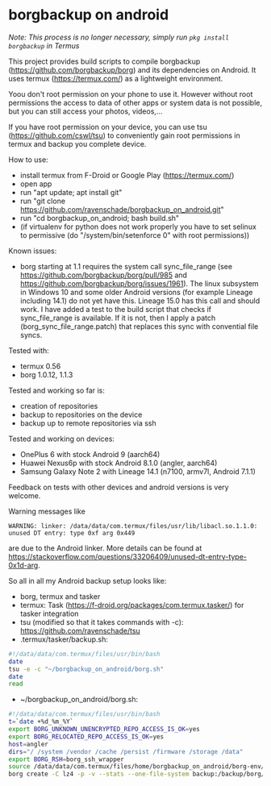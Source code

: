# borgbackup on android

*Note: This process is no longer necessary, simply run `pkg install borgbackup` in Termus*

This project provides build scripts to compile borgbackup (https://github.com/borgbackup/borg) and its dependencies on Android. It uses termux (https://termux.com/) as a lightweight environment. 

Yoou don't root permission on your phone to use it. However without root permissions the access to data of other apps or system data is not possible, but you can still access your photos, videos,...

If you have root permission on your device, you can use tsu (https://github.com/cswl/tsu) to conveniently gain root permissions in termux and backup you complete device.

How to use:
 - install termux from F-Droid or Google Play (https://termux.com/)
 - open app
 - run "apt update; apt install git"
 - run "git clone https://github.com/ravenschade/borgbackup_on_android.git"
 - run "cd borgbackup_on_android; bash build.sh"
 - (if virtualenv for python does not work properly you have to set selinux to permissive (do "/system/bin/setenforce 0" with root permissions))

Known issues:
 - borg starting at 1.1 requires the system call sync_file_range (see https://github.com/borgbackup/borg/pull/985 and https://github.com/borgbackup/borg/issues/1961). The linux subsystem in Windows 10 and some older Android versions (for example Lineage including 14.1) do not yet have this. Lineage 15.0 has this call and should work. I have added a test to the build script that checks if sync_file_range is available. If it is not, then I apply a patch (borg_sync_file_range.patch) that replaces this sync with convential file syncs.

Tested with:
- termux 0.56
- borg 1.0.12, 1.1.3

Tested and working so far is:
- creation of repositories 
- backup to repositories on the device
- backup up to remote repositories via ssh

Tested and working on devices:
- OnePlus 6 with stock Android 9 (aarch64)
- Huawei Nexus6p with stock Android 8.1.0 (angler, aarch64)
- Samsung Galaxy Note 2 with Lineage 14.1 (n7100, armv7l, Android 7.1.1)

Feedback on tests with other devices and android versions is very welcome.

Warning messages like 
````
WARNING: linker: /data/data/com.termux/files/usr/lib/libacl.so.1.1.0: unused DT entry: type 0xf arg 0x449
````
are due to the Android linker. More details can be found at https://stackoverflow.com/questions/33206409/unused-dt-entry-type-0x1d-arg.


So all in all my Android backup setup looks like:
- borg, termux and tasker
- termux: Task (https://f-droid.org/packages/com.termux.tasker/) for tasker integration
- tsu (modified so that it takes commands with -c): https://github.com/ravenschade/tsu
- .termux/tasker/backup.sh:
``` bash
#!/data/data/com.termux/files/usr/bin/bash
date
tsu -e -c "~/borgbackup_on_android/borg.sh"
date
read
```
- ~/borgbackup_on_android/borg.sh:
```bash
#!/data/data/com.termux/files/usr/bin/bash
t=`date +%d_%m_%Y`
export BORG_UNKNOWN_UNENCRYPTED_REPO_ACCESS_IS_OK=yes
export BORG_RELOCATED_REPO_ACCESS_IS_OK=yes
host=angler
dirs="/ /system /vendor /cache /persist /firmware /storage /data"
export BORG_RSH=borg_ssh_wrapper
source /data/data/com.termux/files/home/borgbackup_on_android/borg-env/bin/activate
borg create -C lz4 -p -v --stats --one-file-system backup:/backup/borg/$host::$t $dirs # 2> ~/borg_backup_${t}.err
```

